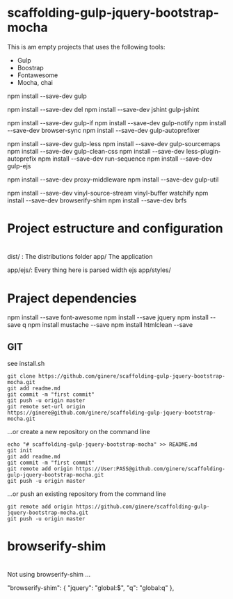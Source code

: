 # scaffolding-gulp-jquery-bootstrap-mocha

This is am empty projects that uses the following tools:
* Gulp
* Boostrap
* Fontawesome
* Mocha, chai



npm install --save-dev gulp

npm install --save-dev del
npm install --save-dev jshint gulp-jshint

npm install --save-dev gulp-if
npm install --save-dev gulp-notify
npm install --save-dev browser-sync 
npm install --save-dev gulp-autoprefixer

npm install --save-dev gulp-less
npm install --save-dev gulp-sourcemaps
npm install --save-dev gulp-clean-css
npm install --save-dev less-plugin-autoprefix
npm install --save-dev run-sequence
npm install --save-dev gulp-ejs

npm install --save-dev proxy-middleware
npm install --save-dev gulp-util

npm install --save-dev vinyl-source-stream vinyl-buffer watchify
npm install --save-dev browserify-shim 
npm install --save-dev brfs

#
# Project estructure and configuration
#

dist/ : The distributions folder
app/ The application

app/ejs/: Every thing here is parsed width ejs
app/styles/


# Praject dependencies
npm install --save font-awesome
npm install --save jquery
npm install --save q
npm install mustache --save
npm install htmlclean --save



## GIT
see install.sh
    

```
git clone https://github.com/ginere/scaffolding-gulp-jquery-bootstrap-mocha.git
git add readme.md
git commit -m "first commit"
git push -u origin master
git remote set-url origin https://ginere@github.com/ginere/scaffolding-gulp-jquery-bootstrap-mocha.git
```
    
...or create a new repository on the command line
```
echo "# scaffolding-gulp-jquery-bootstrap-mocha" >> README.md
git init
git add readme.md
git commit -m "first commit"
git remote add origin https://User:PASS@github.com/ginere/scaffolding-gulp-jquery-bootstrap-mocha.git
git push -u origin master
```


...or push an existing repository from the command line
```
git remote add origin https://github.com/ginere/scaffolding-gulp-jquery-bootstrap-mocha.git
git push -u origin master
```

#
# browserify-shim
#

Not using browserify-shim  ...

"browserify-shim": {
		"jquery": "global:$", 
		"q": "global:q"
	},


